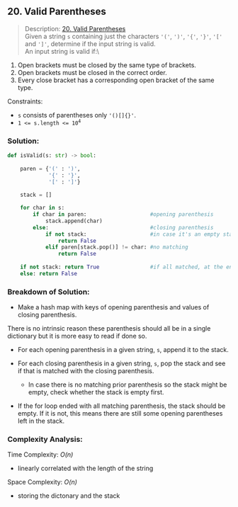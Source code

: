 ## 20. Valid Parentheses

>Description: [20. Valid Parentheses](https://leetcode.com/problems/valid-parentheses/description/)\
Given a string `s` containing just the characters `'('`, `')'`, `'{'`, `'}'`, `'['` and `']'`, determine if the input string is valid.\
An input string is valid if:\
1. Open brackets must be closed by the same type of brackets.
2. Open brackets must be closed in the correct order.
3. Every close bracket has a corresponding open bracket of the same type.


Constraints:

- `s` consists of parentheses only `'()[]{}'`.
- <code>1 <= s.length <= 10<sup>4</sup></code> 


### Solution: 

```python
def isValid(s: str) -> bool:
    
    paren = {'(' : ')', 
             '{' : '}', 
             '[' : ']'}
    
    stack = []

    for char in s:
        if char in paren:                    #opening parenthesis
            stack.append(char)
        else:                                #closing parenthesis
            if not stack:                    #in case it's an empty stack (exception)
                return False
            elif paren[stack.pop()] != char: #no matching
                return False
    
    if not stack: return True                #if all matched, at the end stack should be empty
    else: return False        
```
### Breakdown of Solution:

- Make a hash map with keys of opening parenthesis and values of closing parenthesis.

There is no intrinsic reason these parenthesis should all be in a single dictionary but it is more easy to read if done so.

- For each opening parenthesis in a given string, `s`, append it to the stack.

- For each closing parenthesis in a given string, `s`, pop the stack and see if that is matched with the closing parenthesis.
    - In case there is no matching prior parenthesis so the stack might be empty, check whether the stack is empty first.

- If the for loop ended with all matching parenthesis, the stack should be empty. If it is not, this means there are still some opening parentheses left in the stack.

### Complexity Analysis:

Time Complexity: *O(n)*

- linearly correlated with the length of the string

Space Complexity: *O(n)*

- storing the dictonary and the stack